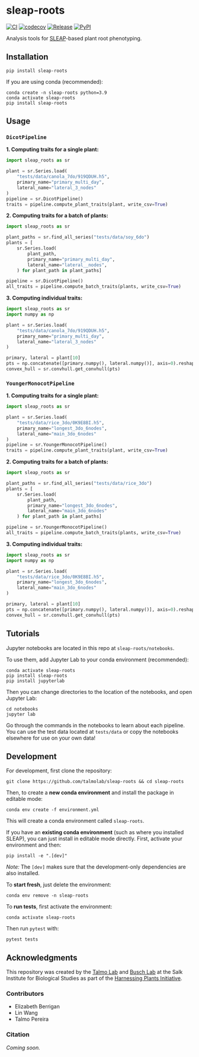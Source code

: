 # sleap-roots

[![CI](https://github.com/talmolab/sleap-roots/actions/workflows/ci.yml/badge.svg)](https://github.com/talmolab/sleap-roots/actions/workflows/ci.yml)
[![codecov](https://codecov.io/gh/talmolab/sleap-roots/branch/main/graph/badge.svg)](https://codecov.io/gh/talmolab/sleap-roots)
[![Release](https://img.shields.io/github/v/release/talmolab/sleap-roots?label=Latest)](https://github.com/talmolab/sleap-roots/releases/)
[![PyPI](https://img.shields.io/pypi/v/sleap-roots?label=PyPI)](https://pypi.org/project/sleap-roots)

Analysis tools for [SLEAP](https://sleap.ai)-based plant root phenotyping.

## Installation
```
pip install sleap-roots
```

If you are using conda (recommended):
```
conda create -n sleap-roots python=3.9
conda activate sleap-roots
pip install sleap-roots
```

## Usage

### `DicotPipeline`

**1. Computing traits for a single plant:**

```py
import sleap_roots as sr

plant = sr.Series.load(
    "tests/data/canola_7do/919QDUH.h5",
    primary_name="primary_multi_day",
    lateral_name="lateral_3_nodes"
)
pipeline = sr.DicotPipeline()
traits = pipeline.compute_plant_traits(plant, write_csv=True)
```

**2. Computing traits for a batch of plants:**

```py
import sleap_roots as sr

plant_paths = sr.find_all_series("tests/data/soy_6do")
plants = [
    sr.Series.load(
        plant_path,
        primary_name="primary_multi_day",
        lateral_name="lateral__nodes",
    ) for plant_path in plant_paths]

pipeline = sr.DicotPipeline()
all_traits = pipeline.compute_batch_traits(plants, write_csv=True)
```

**3. Computing individual traits:**

```py
import sleap_roots as sr
import numpy as np

plant = sr.Series.load(
    "tests/data/canola_7do/919QDUH.h5",
    primary_name="primary_multi_day",
    lateral_name="lateral_3_nodes"
)

primary, lateral = plant[10]
pts = np.concatenate([primary.numpy(), lateral.numpy()], axis=0).reshape(-1, 2)
convex_hull = sr.convhull.get_convhull(pts)
```

### `YoungerMonocotPipeline`

**1. Computing traits for a single plant:**

```py
import sleap_roots as sr

plant = sr.Series.load(
    "tests/data/rice_3do/0K9E8BI.h5",
    primary_name="longest_3do_6nodes",
    lateral_name="main_3do_6nodes"
)
pipeline = sr.YoungerMonocotPipeline()
traits = pipeline.compute_plant_traits(plant, write_csv=True)
```

**2. Computing traits for a batch of plants:**

```py
import sleap_roots as sr

plant_paths = sr.find_all_series("tests/data/rice_3do")
plants = [
    sr.Series.load(
        plant_path,
        primary_name="longest_3do_6nodes",
        lateral_name="main_3do_6nodes"
    ) for plant_path in plant_paths]

pipeline = sr.YoungerMonocotPipeline()
all_traits = pipeline.compute_batch_traits(plants, write_csv=True)
```

**3. Computing individual traits:**

```py
import sleap_roots as sr
import numpy as np

plant = sr.Series.load(
    "tests/data/rice_3do/0K9E8BI.h5",
    primary_name="longest_3do_6nodes",
    lateral_name="main_3do_6nodes"
)

primary, lateral = plant[10]
pts = np.concatenate([primary.numpy(), lateral.numpy()], axis=0).reshape(-1, 2)
convex_hull = sr.convhull.get_convhull(pts)
```

## Tutorials
Jupyter notebooks are located in this repo at `sleap-roots/notebooks`.

To use them, add Jupyter Lab to your conda environment (recommended):

```
conda activate sleap-roots
pip install sleap-roots
pip install jupyterlab
```

Then you can change directories to the location of the notebooks, and open Jupyter Lab:

```
cd notebooks
jupyter lab
```

Go through the commands in the notebooks to learn about each pipeline. 
You can use the test data located at `tests/data` or copy the notebooks elsewhere for use on your own data!


## Development
For development, first clone the repository:
```
git clone https://github.com/talmolab/sleap-roots && cd sleap-roots
```

Then, to create a **new conda environment** and install the package in editable mode:
```
conda env create -f environment.yml
```
This will create a conda environment called `sleap-roots`.

If you have an **existing conda environment** (such as where you installed SLEAP), you
can just install in editable mode directly. First, activate your environment and then:
```
pip install -e ".[dev]"
```
*Note:* The `[dev]` makes sure that the development-only dependencies are also
installed.

To **start fresh**, just delete the environment:
```
conda env remove -n sleap-roots
```

To **run tests**, first activate the environment:
```
conda activate sleap-roots
```
Then run `pytest` with:
```
pytest tests
```

## Acknowledgments

This repository was created by the [Talmo Lab](https://talmolab.org) and [Busch Lab](https://busch.salk.edu) at the Salk Institute for Biological Studies as part of the [Harnessing Plants Initiative](https://www.salk.edu/harnessing-plants-initiative/).

### Contributors

- Elizabeth Berrigan
- Lin Wang
- Talmo Pereira

### Citation

*Coming soon.*

